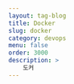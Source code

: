 ```yaml
---
layout: tag-blog
title: Docker
slug: docker
category: devops 
menu: false
order: 3000 
description: >
    도커
---
```

